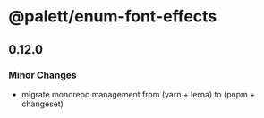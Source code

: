 # @palett/enum-font-effects

## 0.12.0

### Minor Changes

- migrate monorepo management from (yarn + lerna) to (pnpm + changeset)
